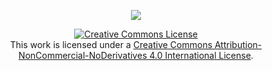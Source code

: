 <p style="text-align: center"><a rel="license-badge" href= "http://creativecommons.org/licenses/by-nc-nd/4.0/"><img src="https://img.shields.io/badge/License-CC--BY--NC--ND-lightgrey"></a></p>




<p style="text-align: center"><a rel="license" href="http://creativecommons.org/licenses/by-nc-nd/4.0/"><img alt="Creative Commons License" style="border-width:0" src="https://i.creativecommons.org/l/by-nc-nd/4.0/88x31.png" /></a>
<br />This work is licensed under a <a rel="license" href="http://creativecommons.org/licenses/by-nc-nd/4.0/">Creative Commons Attribution-NonCommercial-NoDerivatives 4.0 International License</a>.</p>
